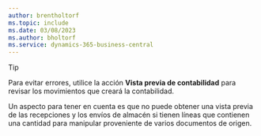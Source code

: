 ```yaml
---
author: brentholtorf
ms.topic: include
ms.date: 03/08/2023
ms.author: bholtorf
ms.service: dynamics-365-business-central
---
```


> [!TIP]
> Para evitar errores, utilice la acción **Vista previa de contabilidad** para revisar los movimientos que creará la contabilidad. 
> 
> Un aspecto para tener en cuenta es que no puede obtener una vista previa de las recepciones y los envíos de almacén si tienen líneas que contienen una cantidad para manipular proveniente de varios documentos de origen.
